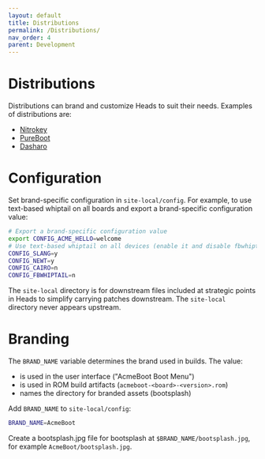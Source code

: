 ```yaml
---
layout: default
title: Distributions
permalink: /Distributions/
nav_order: 4
parent: Development
---
```


Distributions
===

Distributions can brand and customize Heads to suit their needs.  Examples of
distributions are:

* [Nitrokey](https://github.com/Nitrokey/heads/)
* [PureBoot](https://source.puri.sm/firmware/pureboot)
* [Dasharo](https://github.com/Dasharo/heads)

Configuration
===

Set brand-specific configuration in `site-local/config`.  For example, to use
text-based whiptail on all boards and export a brand-specific configuration value:

```sh
# Export a brand-specific configuration value
export CONFIG_ACME_HELLO=welcome
# Use text-based whiptail on all devices (enable it and disable fbwhiptail)
CONFIG_SLANG=y
CONFIG_NEWT=y
CONFIG_CAIRO=n
CONFIG_FBWHIPTAIL=n
```

The `site-local` directory is for downstream files included at strategic points
in Heads to simplify carrying patches downstream.  The `site-local` directory
never appears upstream.

Branding
===

The `BRAND_NAME` variable determines the brand used in builds.  The value:

* is used in the user interface ("AcmeBoot Boot Menu")
* is used in ROM build artifacts (`acmeboot-<board>-<version>.rom`)
* names the directory for branded assets (bootsplash)

Add `BRAND_NAME` to `site-local/config`:

```sh
BRAND_NAME=AcmeBoot
```

Create a bootsplash.jpg file for bootsplash at `$BRAND_NAME/bootsplash.jpg`,
for example `AcmeBoot/bootsplash.jpg`.
